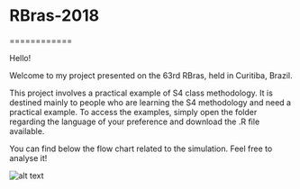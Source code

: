 # RBras-2018

============

Hello!

Welcome to my project presented on the 63rd RBras, held in Curitiba, Brazil.

This project involves a practical example of S4 class methodology. It is destined mainly to people who are learning the S4 methodology and need a practical example. To access the examples, simply open the folder regarding the language of your preference and download the .R file available.  

You can find below the flow chart related to the simulation. Feel free to analyse it!

![alt text]("https://github.com/HektorDannyel/RBras-2018/blob/master/flow_chart.jpeg")